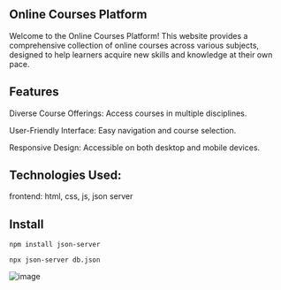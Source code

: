 
## Online Courses Platform

Welcome to the Online Courses Platform! This website provides a comprehensive collection of online courses across various subjects, designed to help learners acquire new skills and knowledge at their own pace.

## Features

Diverse Course Offerings: Access courses in multiple disciplines.

User-Friendly Interface: Easy navigation and course selection.

Responsive Design: Accessible on both desktop and mobile devices.

## Technologies Used:

frontend: html, css, js, json server

## Install
```
npm install json-server

npx json-server db.json
```

![image](https://github.com/user-attachments/assets/5b92b23a-5d93-46ef-92c7-a206c0c2a166)
